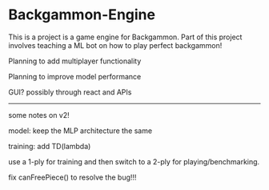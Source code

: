# Backgammon-Engine

This is a project is a game engine for Backgammon. Part of this project involves teaching a ML bot on how to play perfect backgammon!

Planning to add multiplayer functionality

Planning to improve model performance

GUI? possibly through react and APIs

------- - - - - - - - - - - - - - - - - - - - - 

some notes on v2!

model: keep the MLP architecture the same

training: add TD(lambda)

use a 1-ply for training and then switch to a 2-ply for playing/benchmarking. 

fix canFreePiece() to resolve the bug!!!